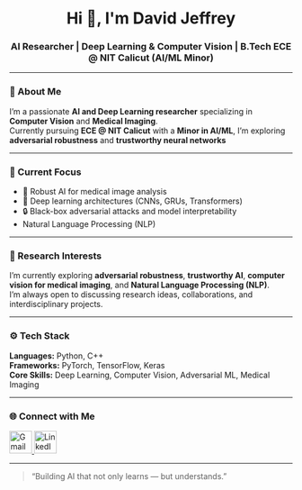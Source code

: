 <h1 align="center">Hi 👋, I'm David Jeffrey</h1>
<h3 align="center">AI Researcher | Deep Learning & Computer Vision | B.Tech ECE @ NIT Calicut (AI/ML Minor)</h3>

---

### 🧠 About Me
I’m a passionate **AI and Deep Learning researcher** specializing in **Computer Vision** and **Medical Imaging**.  
Currently pursuing **ECE @ NIT Calicut** with a **Minor in AI/ML**, I’m exploring **adversarial robustness** and **trustworthy neural networks**

---

### 🧩 Current Focus
- 🩻 Robust AI for medical image analysis  
- 🤖 Deep learning architectures (CNNs, GRUs, Transformers)  
- 🔒 Black-box adversarial attacks and model interpretability
- Natural Language Processing (NLP)  
---

### 🔬 Research Interests
I’m currently exploring **adversarial robustness**, **trustworthy AI**, **computer vision for medical imaging**, and **Natural Language Processing (NLP)**.  
I’m always open to discussing research ideas, collaborations, and interdisciplinary projects.

---

### ⚙️ Tech Stack
**Languages:** Python, C++  
**Frameworks:** PyTorch, TensorFlow, Keras  
**Core Skills:** Deep Learning, Computer Vision, Adversarial ML, Medical Imaging  

---


### 🌐 Connect with Me
<p align="left">
  <a href="mailto:davidjeffreyedu@gmail.com">
    <img src="https://cdn-icons-png.flaticon.com/512/732/732200.png" width="40" height="40" alt="Gmail" />
  </a>
  <a href="https://linkedin.com/in/david-jeffrey-0b4b75287" target="_blank">
    <img src="https://cdn-icons-png.flaticon.com/512/174/174857.png" width="40" height="40" alt="LinkedIn" />
  </a>
</p>


---

> “Building AI that not only learns — but understands.”
